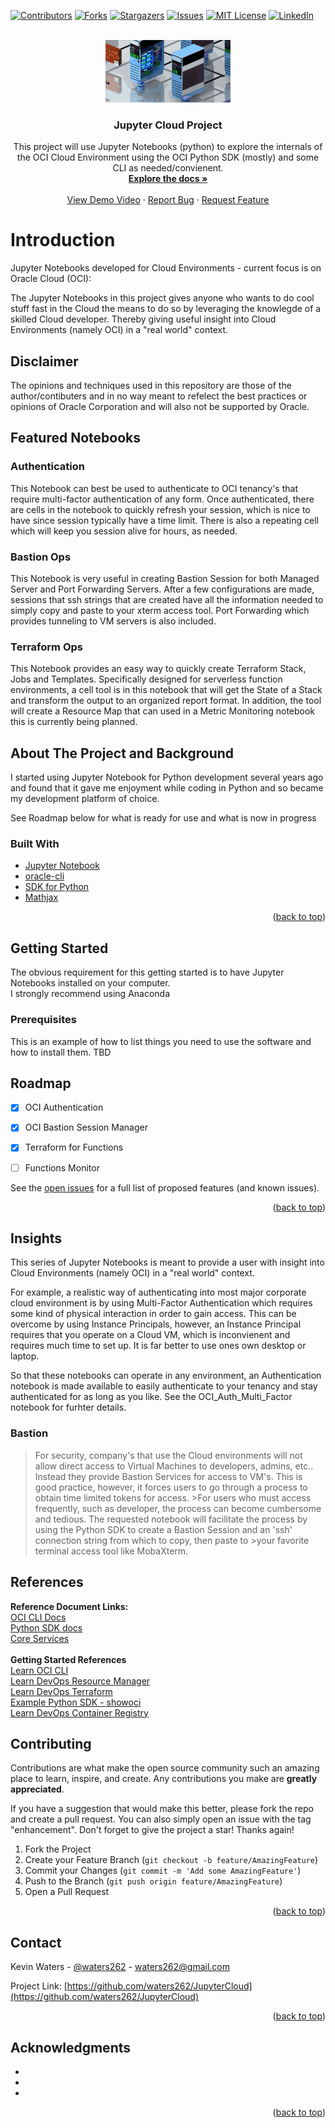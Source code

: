 
[![Contributors][contributors-shield]][contributors-url]
[![Forks][forks-shield]][forks-url]
[![Stargazers][stars-shield]][stars-url]
[![Issues][issues-shield]][issues-url]
[![MIT License][license-shield]][license-url]
[![LinkedIn][linkedin-shield]][linkedin-url]



<!-- PROJECT LOGO -->
<br />
<div align="center">
  <a href="https://github.com/waters262/JupyterCloud">
    <img src="images/OCI_Comp_4K_HQ_thumb.gif" alt="Logo" width="200" height="100">
  </a>

<h3 align="center">Jupyter Cloud Project</h3>

  <p align="center">
    This project will use Jupyter Notebooks (python) to explore the internals of the OCI Cloud Environment using the OCI Python SDK (mostly) and some CLI as needed/convienent.
    <br />
    <a href="https://github.com/waters262/JupyterCloud"><strong>Explore the docs »</strong></a>
    <br />
    <br />
    <a href="https://youtu.be/5VtN99HX3IQ">View Demo Video</a>
    ·
    <a href="https://github.com/waters262/JupyterCloud/issues">Report Bug</a>
    ·
    <a href="https://github.com/waters262/JupyterCloud/issues">Request Feature</a>
  </p>
</div>


# Introduction

   <p>Jupyter Notebooks developed for Cloud Environments - current focus is on Oracle Cloud (OCI):</p>
   <p> The Jupyter Notebooks in this project gives anyone who wants to do cool stuff fast in the Cloud the means to do so by leveraging the knowlegde of a skilled Cloud developer.  Thereby giving useful insight into Cloud Environments (namely OCI) in a "real world" context.</p>

## Disclaimer
<p>
The opinions and techniques used in this repository are those of the author/contibuters and in no way meant to refelect the best practices or opinions of Oracle Corporation and will also not be supported by Oracle.
  </p>

## Featured Notebooks

### Authentication
   <p>This Notebook can best be used to authenticate to OCI tenancy's that require multi-factor authentication of any form. Once authenticated, there are cells in the notebook to quickly refresh your session, which is nice to have since session typically have a time limit. There is also a repeating cell which will keep you session alive for hours, as needed.</p>

### Bastion Ops
   <p> This Notebook is very useful in creating Bastion Session for both Managed Server and Port Forwarding Servers. After a few configurations are made, sessions that ssh strings that are created have all the information needed to simply copy and paste to your xterm access tool. Port Forwarding which provides tunneling to VM servers is also included.</p>

### Terraform Ops
   <p>This Notebook provides an easy way to quickly create Terraform Stack, Jobs and Templates. Specifically designed for serverless function environments, a cell tool is in this notebook that will get the State of a Stack and transform the output to an organized report format. In addition, the tool will create a Resource Map that can used in a Metric Monitoring notebook this is currently being planned.
  </p>



<!-- ABOUT THE PROJECT -->
## About The Project and Background

<p>I started using Jupyter Notebook for Python development several years ago and found that it gave me enjoyment while coding in Python and so became my development platform of choice.</p>

See Roadmap below for what is ready for use and what is now in progress

### Built With

* [Jupyter Notebook](https://anaconda.com/)
* [oracle-cli](https://docs.oracle.com/en-us/iaas/Content/API/SDKDocs/cliinstall.htm)
* [SDK for Python](https://docs.oracle.com/en-us/iaas/Content/API/SDKDocs/pythonsdk.htm)
* [Mathjax](https://mathjax.org/)

<p align="right">(<a href="#top">back to top</a>)</p>

<!-- GETTING STARTED -->
## Getting Started

The obvious requirement for this getting started is to have Jupyter Notebooks installed on your computer.<br>
I strongly recommend using Anaconda 

### Prerequisites

This is an example of how to list things you need to use the software and how to install them.
TBD
<!-- ROADMAP -->
## Roadmap

- [x] OCI Authentication
- [x] OCI Bastion Session Manager
- [x] Terraform for Functions
- [ ] Functions Monitor


See the [open issues](https://github.com/waters262/JupyterCloud/issues) for a full list of proposed features (and known issues).

<p align="right">(<a href="#top">back to top</a>)</p>

## Insights
<p>This series of Jupyter Notebooks is meant to provide a user with insight into Cloud Environments (namely OCI) in a "real world" context.</p>
<p>For example, a realistic way of authenticating into most major corporate cloud environment is by using Multi-Factor Authentication which requires some kind of physical interaction in order to gain access.  This can be overcome by using Instance Principals, however, an Instance Principal requires that you operate on a Cloud VM, which is inconvienent and requires much time to set up.  It is far better to use ones own desktop or laptop.</p>
<p>So that these notebooks can operate in any environment, an Authentication notebook is made available to easily authenticate to your tenancy and stay authenticated for as long as you like.  See the OCI_Auth_Multi_Factor notebook for furhter details.</p>

### Bastion
>For security, company's that use the Cloud environments will not allow direct access to Virtual Machines to developers, admins, etc..
>Instead they provide Bastion Services for access to VM's. This is good practice, however, it forces users to go through a process to obtain time limited tokens for access. >For users who must access frequently, such as developer, the process can become cumbersome and tedious.
>The requested notebook will facilitate the process by using the Python SDK to create a Bastion Session and an 'ssh' connection string from which to copy, then paste to >your favorite terminal access tool like MobaXterm.

## References

**Reference Document Links:**<br>
[OCI CLI Docs](https://docs.cloud.oracle.com/iaas/tools/oci-cli/latest/oci_cli_docs/index.html)<br>
[Python SDK docs](https://oracle-cloud-infrastructure-python-sdk.readthedocs.io/en/latest/api/landing.html)<br>
[Core Services](https://oracle-cloud-infrastructure-python-sdk.readthedocs.io/en/latest/api/core.html)<br>
   <br>
**Getting Started References**<br>
[Learn OCI CLI  ](https://github.com/oracle/learning-library/tree/master/oci-library/DevOps/OCI_CLI)<br>
[Learn DevOps Resource Manager](https://github.com/oracle/learning-library/tree/master/oci-library/DevOps/Resource_Manager)<br>
[Learn DevOps Terraform](https://github.com/oracle/learning-library/tree/master/oci-library/DevOps/Terraform)<br>
[Example Python SDK - showoci](https://github.com/oracle/oci-python-sdk/tree/master/examples/showoci)<br>
[Learn DevOps Container Registry  ](https://github.com/oracle/learning-library/tree/master/oci-library/DevOps/Container_Registry) <br>



<!-- CONTRIBUTING -->
## Contributing

Contributions are what make the open source community such an amazing place to learn, inspire, and create. Any contributions you make are **greatly appreciated**.

If you have a suggestion that would make this better, please fork the repo and create a pull request. You can also simply open an issue with the tag "enhancement".
Don't forget to give the project a star! Thanks again!

1. Fork the Project
2. Create your Feature Branch (`git checkout -b feature/AmazingFeature`)
3. Commit your Changes (`git commit -m 'Add some AmazingFeature'`)
4. Push to the Branch (`git push origin feature/AmazingFeature`)
5. Open a Pull Request

<p align="right">(<a href="#top">back to top</a>)</p>


<!-- CONTACT -->
## Contact

Kevin Waters - [@waters262](https://twitter.com/waters262) - waters262@gmail.com

Project Link: [https://github.com/waters262/JupyterCloud](https://github.com/waters262/JupyterCloud)

<p align="right">(<a href="#top">back to top</a>)</p>




<!-- ACKNOWLEDGMENTS -->
## Acknowledgments

* []()
* []()
* []()

<p align="right">(<a href="#top">back to top</a>)</p>

<!-- MARKDOWN LINKS & IMAGES -->
<!-- https://www.markdownguide.org/basic-syntax/#reference-style-links -->
[contributors-shield]: https://img.shields.io/github/contributors/waters262/JupyterCloud.svg?style=for-the-badge
[contributors-url]: https://github.com/waters262/JupyterCloud/graphs/contributors
[forks-shield]: https://img.shields.io/github/forks/waters262/JupyterCloud.svg?style=for-the-badge
[forks-url]: https://github.com/waters262/JupyterCloud/network/members
[stars-shield]: https://img.shields.io/github/stars/waters262/JupyterCloud.svg?style=for-the-badge
[stars-url]: https://github.com/waters262/JupyterCloud/stargazers
[issues-shield]: https://img.shields.io/github/issues/waters262/JupyterCloud.svg?style=for-the-badge
[issues-url]: https://github.com/waters262/JupyterCloud/issues
[license-shield]: https://img.shields.io/github/license/waters262/JupyterCloud.svg?style=for-the-badge
[license-url]: https://github.com/waters262/JupyterCloud/blob/master/LICENSE.txt
[linkedin-shield]: https://img.shields.io/badge/-LinkedIn-black.svg?style=for-the-badge&logo=linkedin&colorB=555
[linkedin-url]: https://linkedin.com/in/kevin-waters-b47a8424
[product-screenshot]: images/screenshot.png
